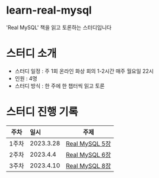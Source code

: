 # learn-real-mysql
'Real MySQL' 책을 읽고 토론하는 스터디입니다

# 스터디 소개
- 스터디 일정 : 주 1회 온라인 화상 회의 1-2시간 매주 월요일 22시
- 인원 : 4명
- 스터디 방식 : 한 주에 한 챕터씩 읽고 토론
    
# 스터디 진행 기록
|주차|일시|주제|
|:---:|:---|:---:|
|1주차|2023.3.28|[Real MySQL 5장](https://github.com/happy-developers/dev-interview/issues/76)  
|2주차|2023.4.4|[Real MySQL 6장](https://github.com/happy-developers/dev-interview/issues/78)  
|3주차|2023.4.10|[Real MySQL 8장](https://github.com/happy-developers/dev-interview/issues/80)  

